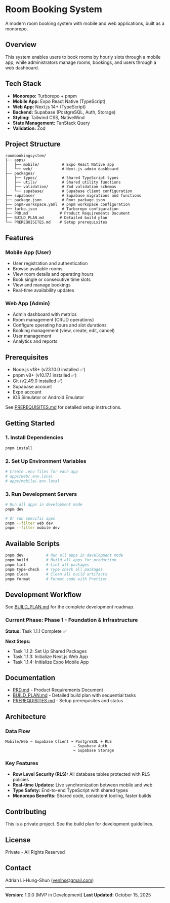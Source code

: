 # Room Booking System

A modern room booking system with mobile and web applications, built as a monorepo.

## Overview

This system enables users to book rooms by hourly slots through a mobile app, while administrators manage rooms, bookings, and users through a web dashboard.

## Tech Stack

- **Monorepo:** Turborepo + pnpm
- **Mobile App:** Expo React Native (TypeScript)
- **Web App:** Next.js 14+ (TypeScript)
- **Backend:** Supabase (PostgreSQL, Auth, Storage)
- **Styling:** Tailwind CSS, NativeWind
- **State Management:** TanStack Query
- **Validation:** Zod

## Project Structure

```
roombookingsystem/
├── apps/
│   ├── mobile/          # Expo React Native app
│   └── web/             # Next.js admin dashboard
├── packages/
│   ├── types/           # Shared TypeScript types
│   ├── utils/           # Shared utility functions
│   ├── validation/      # Zod validation schemas
│   └── supabase/        # Supabase client configuration
├── supabase/            # Supabase migrations and functions
├── package.json         # Root package.json
├── pnpm-workspace.yaml  # pnpm workspace configuration
├── turbo.json           # Turborepo configuration
├── PRD.md              # Product Requirements Document
├── BUILD_PLAN.md       # Detailed build plan
└── PREREQUISITES.md    # Setup prerequisites
```

## Features

### Mobile App (User)
- User registration and authentication
- Browse available rooms
- View room details and operating hours
- Book single or consecutive time slots
- View and manage bookings
- Real-time availability updates

### Web App (Admin)
- Admin dashboard with metrics
- Room management (CRUD operations)
- Configure operating hours and slot durations
- Booking management (view, create, edit, cancel)
- User management
- Analytics and reports

## Prerequisites

- Node.js v18+ (v23.10.0 installed ✅)
- pnpm v8+ (v10.17.1 installed ✅)
- Git (v2.49.0 installed ✅)
- Supabase account
- Expo account
- iOS Simulator or Android Emulator

See [PREREQUISITES.md](PREREQUISITES.md) for detailed setup instructions.

## Getting Started

### 1. Install Dependencies

```bash
pnpm install
```

### 2. Set Up Environment Variables

```bash
# Create .env files for each app
# apps/web/.env.local
# apps/mobile/.env.local
```

### 3. Run Development Servers

```bash
# Run all apps in development mode
pnpm dev

# Or run specific apps
pnpm --filter web dev
pnpm --filter mobile dev
```

## Available Scripts

```bash
pnpm dev          # Run all apps in development mode
pnpm build        # Build all apps for production
pnpm lint         # Lint all packages
pnpm type-check   # Type check all packages
pnpm clean        # Clean all build artifacts
pnpm format       # Format code with Prettier
```

## Development Workflow

See [BUILD_PLAN.md](BUILD_PLAN.md) for the complete development roadmap.

### Current Phase: Phase 1 - Foundation & Infrastructure

**Status:** Task 1.1.1 Complete ✅

**Next Steps:**
- Task 1.1.2: Set Up Shared Packages
- Task 1.1.3: Initialize Next.js Web App
- Task 1.1.4: Initialize Expo Mobile App

## Documentation

- [PRD.md](PRD.md) - Product Requirements Document
- [BUILD_PLAN.md](BUILD_PLAN.md) - Detailed build plan with sequential tasks
- [PREREQUISITES.md](PREREQUISITES.md) - Setup prerequisites and status

## Architecture

### Data Flow

```
Mobile/Web → Supabase Client → PostgreSQL + RLS
                              → Supabase Auth
                              → Supabase Storage
```

### Key Features

- **Row Level Security (RLS):** All database tables protected with RLS policies
- **Real-time Updates:** Live synchronization between mobile and web
- **Type Safety:** End-to-end TypeScript with shared types
- **Monorepo Benefits:** Shared code, consistent tooling, faster builds

## Contributing

This is a private project. See the build plan for development guidelines.

## License

Private - All Rights Reserved

## Contact

Adrian Li-Hung-Shun (yenlhs@gmail.com)

---

**Version:** 1.0.0 (MVP in Development)
**Last Updated:** October 15, 2025

